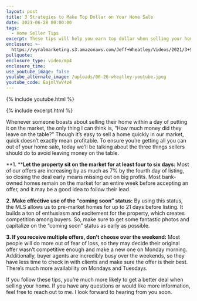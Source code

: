 ```yaml
---
layout: post
title: 3 Strategies to Make Top Dollar on Your Home Sale
date: 2021-06-28 00:00:00
tags:
  - Home Seller Tips
excerpt: These tips will help you earn top dollar when selling your home.
enclosure: >-
  https://vyralmarketing.s3.amazonaws.com/Jeff+Wheatley/Videos/2021/3+Strategies+to+Make+Top+Dollar+on+Your+Home+Sale.mp4
pullquote:
enclosure_type: video/mp4
enclosure_time:
use_youtube_image: false
youtube_alternate_image: /uploads/06-26-wheatley-youtube.jpeg
youtube_code: EajmlYwV4z4
---
```

{% include youtube.html %}

{% include excerpt.html %}

Whenever someone boasts about selling their home within a day of putting it on the market, the only thing I can think is, “How much money did they leave on the table?” Though it’s easy to sell a home quickly in our market, quick doesn’t exactly mean profitable. To ensure you’re getting all you can out of your home sale, today we’ll be talking about the three things sellers should do to avoid leaving money on the table.

**1\.&nbsp;****Let the property sit on the market for at least four to six days:** Most of our offers are increasing by as much as 7% by the fourth day of listing, so closing the deal early means missing out on big profits. Most bank-owned homes remain on the market for an entire week before accepting an offer, and it may be a good idea to follow their lead.

**2\. Make effective use of the “coming soon” status:** By using this status, the MLS allows us to pre-market homes for up to 21 days before listing. It builds a ton of enthusiasm and excitement for the property, which creates competition among buyers. So, make sure to get some fantastic photos and capitalize on the “coming soon” status as early as possible.

**3\. If you receive multiple offers, don’t choose over the weekend:** Most people will do more out of fear of loss, so they may decide their original offer wasn’t competitive enough and make a new one on Monday morning. Additionally, buyer agents are incredibly busy over the weekends, so they have less time to check in with clients and make sure the offer is their best. There’s much more availability on Mondays and Tuesdays.

If you follow these tips, you’re much more likely to get a better deal when selling your home. If you have any questions or would like more information, feel free to reach out to me. I look forward to hearing from you soon.
